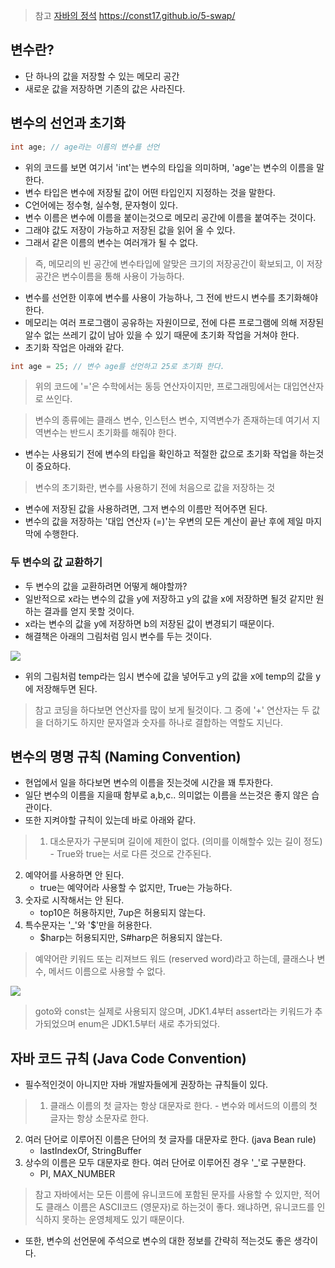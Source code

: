 > 참고
[자바의 정석](http://www.yes24.com/Product/Search?domain=ALL&query=%EC%9E%90%EB%B0%94%EC%9D%98%EC%A0%95%EC%84%9D&pid=123487&cosemkid=go16214999081121496&gclid=Cj0KCQjwmuiTBhDoARIsAPiv6L9xwP5-CSNKhbr9xyqRtRORbKj8Eo29uQrx6hkOyS5ruqrFnfFy_h8aAplzEALw_wcB)
https://const17.github.io/5-swap/

## 변수란?
- 단 하나의 값을 저장할 수 있는 메모리 공간
- 새로운 값을 저장하면 기존의 값은 사라진다.

## 변수의 선언과 초기화

``` java
int age; // age라는 이름의 변수를 선언
```

- 위의 코드를 보면 여기서 'int'는 변수의 타입을 의미하며, 'age'는 변수의 이름을 말한다.
- 변수 타입은 변수에 저장될 값이 어떤 타입인지 지정하는 것을 말한다.
- C언어에는 정수형, 실수형, 문자형이 있다.
- 변수 이름은 변수에 이름을 붙이는것으로 메모리 공간에 이름을 붙여주는 것이다.
- 그래야 값도 저장이 가능하고 저장된 값을 읽어 올 수 있다.
- 그래서 같은 이름의 변수는 여러개가 될 수 없다.

> 즉, 메모리의 빈 공간에 변수타입에 알맞은 크기의 저장공간이 확보되고,
이 저장 공간은 변수이름을 통해 사용이 가능하다.

- 변수를 선언한 이후에 변수를 사용이 가능하나, 그 전에 반드시 변수를 초기화해야 한다.
- 메모리는 여러 프로그램이 공유하는 자원이므로, 전에 다른 프로그램에 의해 저장된
  알수 없는 쓰레기 값이 남아 있을 수 있기 때문에 초기화 작업을 거쳐야 한다.
- 초기화 작업은 아래와 같다.

``` java
int age = 25; // 변수 age를 선언하고 25로 초기화 한다.
```

> 위의 코드에 '='은 수학에서는 동등 연산자이지만, 프로그래밍에서는 대입연산자로 쓰인다.

> 변수의 종류에는 클래스 변수, 인스턴스 변수, 지역변수가 존재하는데
여기서 지역변수는 반드시 초기화를 해줘야 한다.

- 변수는 사용되기 전에 변수의 타입을 확인하고 적절한 값으로 초기화 작업을 하는것이 중요하다.

> 변수의 초기화란, 변수를 사용하기 전에 처음으로 값을 저장하는 것

- 변수에 저장된 값을 사용하려면, 그저 변수의 이름만 적어주면 된다.
- 변수의 값을 저장하는 '대입 연산자 (=)'는 우변의 모든 계산이 끝난 후에 제일 마지막에 수행한다.

### 두 변수의 값 교환하기
- 두 변수의 값을 교환하려면 어떻게 해야할까?
- 일반적으로 x라는 변수의 값을 y에 저장하고 y의 값을 x에 저장하면 될것 같지만
  원하는 결과를 얻지 못할 것이다.
- x라는 변수의 값을 y에 저장하면 b의 저장된 값이 변경되기 때문이다.
- 해결책은 아래의 그림처럼 임시 변수를 두는 것이다.

![](https://velog.velcdn.com/images/roberts/post/383987f6-59af-4599-b9b9-c6207c062b53/image.jpeg)

- 위의 그림처럼 temp라는 임시 변수에 값을 넣어두고 y의 값을 x에 temp의 값을 y에 저장해두면 된다.

> 참고
코딩을 하다보면 연산자를 많이 보게 될것이다.
그 중에 '+' 연산자는 두 값을 더하기도 하지만 문자열과 숫자를 하나로 결합하는 역할도 지닌다.

## 변수의 명명 규칙 (Naming Convention)
- 현업에서 일을 하다보면 변수의 이름을 짓는것에 시간을 꽤 투자한다.
- 일단 변수의 이름을 지을때 함부로 a,b,c.. 의미없는 이름을 쓰는것은 좋지 않은 습관이다.
- 또한 지켜야할 규칙이 있는데 바로 아래와 같다.

> 1. 대소문자가 구분되며 길이에 제한이 없다. (의미를 이해할수 있는 길이 정도)
     - True와 true는 서로 다른 것으로 간주된다.
2. 예약어를 사용하면 안 된다.
   - true는 예약어라 사용할 수 없지만, True는 가능하다.
3. 숫자로 시작해서는 안 된다.
   - top10은 허용하지만, 7up은 허용되지 않는다.
4. 특수문자는 '_'와 '$'만을 허용한다.
   - $harp는 허용되지만, S#harp은 허용되지 않는다.

> 예약어란 키워드 또는 리져브드 워드 (reserved word)라고 하는데,
클래스나 변수, 메서드 이름으로 사용할 수 없다.

![](https://velog.velcdn.com/images/roberts/post/0edf0294-3fec-4a6d-b26a-23694dd0febb/image.png)

> goto와 const는 실제로 사용되지 않으며, JDK1.4부터 assert라는 키워드가 추가되었으며
enum은 JDK1.5부터 새로 추가되었다.

## 자바 코드 규칙 (Java Code Convention)
- 필수적인것이 아니지만 자바 개발자들에게 권장하는 규칙들이 있다.

> 1. 클래스 이름의 첫 글자는 항상 대문자로 한다.
     - 변수와 메서드의 이름의 첫 글자는 항상 소문자로 한다.
2. 여러 단어로 이루어진 이름은 단어의 첫 글자를 대문자로 한다. (java Bean rule)
   - lastIndexOf, StringBuffer
3. 상수의 이름은 모두 대문자로 한다. 여러 단어로 이루어진 경우 '_'로 구분한다.
   - PI, MAX_NUMBER

> 참고
자바에서는 모든 이름에 유니코드에 포함된 문자를 사용할 수 있지만, 적어도 클래스 이름은 ASCII코드
(영문자)로 하는것이 좋다. 왜냐하면, 유니코드를 인식하지 못하는 운영체제도 있기 때문이다.

- 또한, 변수의 선언문에 주석으로 변수의 대한 정보를 간략히 적는것도 좋은 생각이다.